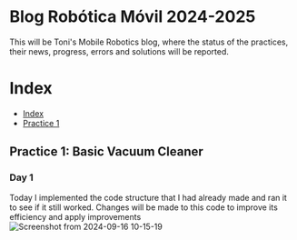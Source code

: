 # Blog Robótica Móvil 2024-2025
This will be Toni's Mobile Robotics blog, where the status of the practices, their news, progress, errors and solutions will be reported.

# Index

* [Index][Ind]
* [Practice 1][p1]

[Ind]: https://github.com/urjc-docencia-robotica-movil/blog-robotica-movil-24-25-ToniLMM/edit/main/README.md
[p1]: https://github.com/urjc-docencia-robotica-movil/blog-robotica-movil-24-25-ToniLMM/edit/main/README.md

## Practice 1: Basic Vacuum Cleaner

### Day 1
Today I implemented the code structure that I had already made and ran it to see if it still worked. Changes will be made to this code to improve its efficiency and apply improvements
![Screenshot from 2024-09-16 10-15-19](https://github.com/user-attachments/assets/3d073f8d-0234-4de1-a126-09db35507f13)
